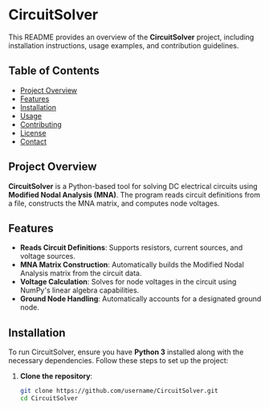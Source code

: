 # CircuitSolver

This README provides an overview of the **CircuitSolver** project, including installation instructions, usage examples, and contribution guidelines.

## Table of Contents
- [Project Overview](#project-overview)
- [Features](#features)
- [Installation](#installation)
- [Usage](#usage)
- [Contributing](#contributing)
- [License](#license)
- [Contact](#contact)

## Project Overview
**CircuitSolver** is a Python-based tool for solving DC electrical circuits using **Modified Nodal Analysis (MNA)**. The program reads circuit definitions from a file, constructs the MNA matrix, and computes node voltages.

## Features
- **Reads Circuit Definitions**: Supports resistors, current sources, and voltage sources.
- **MNA Matrix Construction**: Automatically builds the Modified Nodal Analysis matrix from the circuit data.
- **Voltage Calculation**: Solves for node voltages in the circuit using NumPy's linear algebra capabilities.
- **Ground Node Handling**: Automatically accounts for a designated ground node.

## Installation
To run CircuitSolver, ensure you have **Python 3** installed along with the necessary dependencies. Follow these steps to set up the project:

1. **Clone the repository**:
   ```bash
   git clone https://github.com/username/CircuitSolver.git
   cd CircuitSolver
